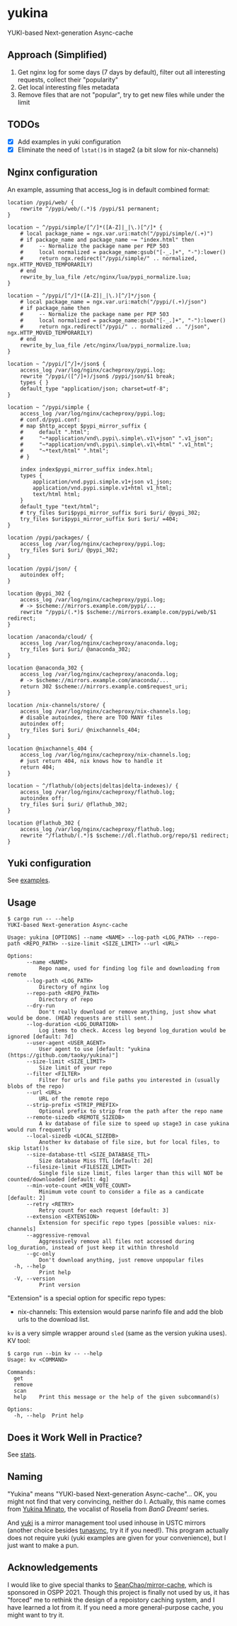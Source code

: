 # yukina

YUKI-based Next-generation Async-cache

## Approach (Simplified)

1. Get nginx log for some days (7 days by default), filter out all interesting requests, collect their "popularity"
2. Get local interesting files metadata
3. Remove files that are not "popular", try to get new files while under the limit

## TODOs

- [x] Add examples in yuki configuration
- [x] Eliminate the need of `lstat()`s in stage2 (a bit slow for nix-channels)

## Nginx configuration

An example, assuming that access_log is in default combined format:

```nginx
location /pypi/web/ {
    rewrite ^/pypi/web/(.*)$ /pypi/$1 permanent;
}

location ~ ^/pypi/simple/[^/]*([A-Z]|_|\.)[^/]* {
    # local package_name = ngx.var.uri:match("/pypi/simple/(.+)")
    # if package_name and package_name ~= "index.html" then
    #     -- Normalize the package name per PEP 503
    #     local normalized = package_name:gsub("[-_.]+", "-"):lower()
    #     return ngx.redirect("/pypi/simple/" .. normalized, ngx.HTTP_MOVED_TEMPORARILY)
    # end
    rewrite_by_lua_file /etc/nginx/lua/pypi_normalize.lua;
}

location ~ ^/pypi/[^/]*([A-Z]|_|\.)[^/]*/json {
    # local package_name = ngx.var.uri:match("/pypi/(.+)/json")
    # if package_name then
    #     -- Normalize the package name per PEP 503
    #     local normalized = package_name:gsub("[-_.]+", "-"):lower()
    #     return ngx.redirect("/pypi/" .. normalized .. "/json", ngx.HTTP_MOVED_TEMPORARILY)
    # end
    rewrite_by_lua_file /etc/nginx/lua/pypi_normalize.lua;
}

location ~ ^/pypi/[^/]+/json$ {
    access_log /var/log/nginx/cacheproxy/pypi.log;
    rewrite ^/pypi/([^/]+)/json$ /pypi/json/$1 break;
    types { }
    default_type "application/json; charset=utf-8";
}

location ~ ^/pypi/simple {
    access_log /var/log/nginx/cacheproxy/pypi.log;
    # conf.d/pypi.conf:
    # map $http_accept $pypi_mirror_suffix {
    #     default ".html";
    #     "~*application/vnd\.pypi\.simple\.v1\+json" ".v1_json";
    #     "~*application/vnd\.pypi\.simple\.v1\+html" ".v1_html";
    #     "~*text/html" ".html";
    # }

    index index$pypi_mirror_suffix index.html;
    types {
        application/vnd.pypi.simple.v1+json v1_json;
        application/vnd.pypi.simple.v1+html v1_html;
        text/html html;
    }
    default_type "text/html";
    # try_files $uri$pypi_mirror_suffix $uri $uri/ @pypi_302;
    try_files $uri$pypi_mirror_suffix $uri $uri/ =404;
}

location /pypi/packages/ {
    access_log /var/log/nginx/cacheproxy/pypi.log;
    try_files $uri $uri/ @pypi_302;
}

location /pypi/json/ {
    autoindex off;
}

location @pypi_302 {
    access_log /var/log/nginx/cacheproxy/pypi.log;
    # -> $scheme://mirrors.example.com/pypi/...
    rewrite ^/pypi/(.*)$ $scheme://mirrors.example.com/pypi/web/$1 redirect;
}

location /anaconda/cloud/ {
    access_log /var/log/nginx/cacheproxy/anaconda.log;
    try_files $uri $uri/ @anaconda_302;
}

location @anaconda_302 {
    access_log /var/log/nginx/cacheproxy/anaconda.log;
    # -> $scheme://mirrors.example.com/anaconda/...
    return 302 $scheme://mirrors.example.com$request_uri;
}

location /nix-channels/store/ {
    access_log /var/log/nginx/cacheproxy/nix-channels.log;
    # disable autoindex, there are TOO MANY files
    autoindex off;
    try_files $uri $uri/ @nixchannels_404;
}

location @nixchannels_404 {
    access_log /var/log/nginx/cacheproxy/nix-channels.log;
    # just return 404, nix knows how to handle it
    return 404;
}

location ~ ^/flathub/(objects|deltas|delta-indexes)/ {
    access_log /var/log/nginx/cacheproxy/flathub.log;
    autoindex off;
    try_files $uri $uri/ @flathub_302;
}

location @flathub_302 {
    access_log /var/log/nginx/cacheproxy/flathub.log;
    rewrite ^/flathub/(.*)$ $scheme://dl.flathub.org/repo/$1 redirect;
}
```

## Yuki configuration

See [examples](examples/).

## Usage

```console
$ cargo run -- --help
YUKI-based Next-generation Async-cache

Usage: yukina [OPTIONS] --name <NAME> --log-path <LOG_PATH> --repo-path <REPO_PATH> --size-limit <SIZE_LIMIT> --url <URL>

Options:
      --name <NAME>
          Repo name, used for finding log file and downloading from remote
      --log-path <LOG_PATH>
          Directory of nginx log
      --repo-path <REPO_PATH>
          Directory of repo
      --dry-run
          Don't really download or remove anything, just show what would be done. (HEAD requests are still sent.)
      --log-duration <LOG_DURATION>
          Log items to check. Access log beyond log_duration would be ignored [default: 7d]
      --user-agent <USER_AGENT>
          User agent to use [default: "yukina (https://github.com/taoky/yukina)"]
      --size-limit <SIZE_LIMIT>
          Size limit of your repo
      --filter <FILTER>
          Filter for urls and file paths you interested in (usually blobs of the repo)
      --url <URL>
          URL of the remote repo
      --strip-prefix <STRIP_PREFIX>
          Optional prefix to strip from the path after the repo name
      --remote-sizedb <REMOTE_SIZEDB>
          A kv database of file size to speed up stage3 in case yukina would run frequently
      --local-sizedb <LOCAL_SIZEDB>
          Another kv database of file size, but for local files, to skip lstat()s
      --size-database-ttl <SIZE_DATABASE_TTL>
          Size database Miss TTL [default: 2d]
      --filesize-limit <FILESIZE_LIMIT>
          Single file size limit, files larger than this will NOT be counted/downloaded [default: 4g]
      --min-vote-count <MIN_VOTE_COUNT>
          Minimum vote count to consider a file as a candicate [default: 2]
      --retry <RETRY>
          Retry count for each request [default: 3]
      --extension <EXTENSION>
          Extension for specific repo types [possible values: nix-channels]
      --aggressive-removal
          Aggressively remove all files not accessed during log_duration, instead of just keep it within threshold
      --gc-only
          Don't download anything, just remove unpopular files
  -h, --help
          Print help
  -V, --version
          Print version
```

"Extension" is a special option for specific repo types:

- nix-channels: This extension would parse narinfo file and add the blob urls to the download list.

`kv` is a very simple wrapper around `sled` (same as the version yukina uses). KV tool:

```console
$ cargo run --bin kv -- --help
Usage: kv <COMMAND>

Commands:
  get     
  remove  
  scan    
  help    Print this message or the help of the given subcommand(s)

Options:
  -h, --help  Print help
```

## Does it Work Well in Practice?

See [stats](stats/).

## Naming

"Yukina" means "YUKI-based Next-generation Async-cache"... OK, you might not find that very convincing, neither do I. Actually, this name comes from [Yukina Minato](https://en.wikipedia.org/wiki/List_of_BanG_Dream!_characters#Yukina_Minato), the vocalist of Roselia from *BanG Dream!* series.

And [yuki](https://github.com/ustclug/yuki) is a mirror management tool used inhouse in USTC mirrors (another choice besides [tunasync](https://github.com/tuna/tunasync), try it if you need!). This program actually does not require yuki (yuki examples are given for your convenience), but I just want to make a pun.

## Acknowledgements

I would like to give special thanks to [SeanChao/mirror-cache](https://github.com/SeanChao/mirror-cache), which is sponsored in OSPP 2021. Though this project is finally not used by us, it has "forced" me to rethink the design of a repoistory caching system, and I have learned a lot from it. If you need a more general-purpose cache, you might want to try it.
